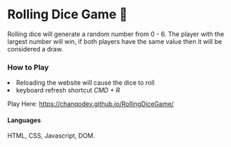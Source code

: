 # Rolling Dice Game 🎲

Rolling dice will generate a random number from 0 - 6. The player with the largest number will win, if both players have the same value then it will be considered a draw. 



### How to Play
<li> Reloading the website will cause the dice to roll  </li>
<li> keyboard refresh shortcut <em> CMD + R </em> </li> 


Play Here: https://chanqodev.github.io/RollingDiceGame/

#### Languages 
HTML, CSS, Javascript, DOM.  
